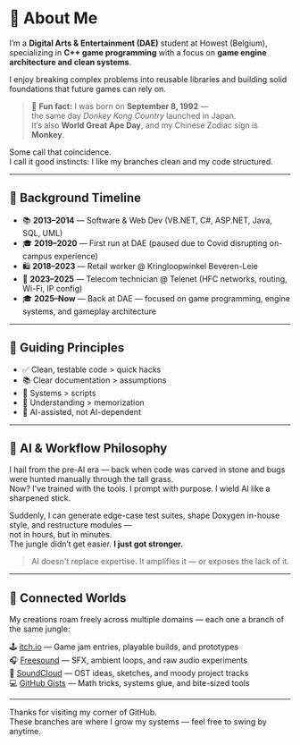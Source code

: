 # 👋 About Me

I’m a **Digital Arts & Entertainment (DAE)** student at Howest (Belgium),
specializing in **C++ game programming** with a focus on **game engine architecture and clean systems**.

I enjoy breaking complex problems into reusable libraries and building solid foundations that future games can rely on.

> 🦍 **Fun fact:** I was born on **September 8, 1992** —  
> the same day *Donkey Kong Country* launched in Japan.  
> It’s also **World Great Ape Day**, and my Chinese Zodiac sign is **Monkey**.

Some call that coincidence.  
I call it good instincts: I like my branches clean and my code structured.

---

## 🧠 Background Timeline

* 📚 **2013–2014** — Software & Web Dev (VB.NET, C#, ASP.NET, Java, SQL, UML)
* 🎓 **2019–2020** — First run at DAE (paused due to Covid disrupting on-campus experience)
* 🛍️ **2018–2023** — Retail worker @ Kringloopwinkel Beveren-Leie
* 🔌 **2023–2025** — Telecom technician @ Telenet (HFC networks, routing, Wi-Fi, IP config)
* 🎓 **2025–Now** — Back at DAE — focused on game programming, engine systems, and gameplay architecture

---

## 📌 Guiding Principles

* ✅ Clean, testable code > quick hacks
* 📚 Clear documentation > assumptions
* 🧩 Systems > scripts
* 🧠 Understanding > memorization
* 🤖 AI-assisted, not AI-dependent

---

## 🤖 AI & Workflow Philosophy

I hail from the pre-AI era — back when code was carved in stone and bugs were hunted manually through the tall grass.  
Now? I've trained with the tools. I prompt with purpose. I wield AI like a sharpened stick.

Suddenly, I can generate edge-case test suites, shape Doxygen in-house style, and restructure modules —  
not in hours, but in minutes.  
The jungle didn’t get easier. **I just got stronger.**

> AI doesn't replace expertise. It amplifies it — or exposes the lack of it.

---

## 🧭 Connected Worlds

My creations roam freely across multiple domains — each one a branch of the same jungle:

🕹️ [itch.io](https://bvisi0n.itch.io) — Game jam entries, playable builds, and prototypes  
🎧 [Freesound](https://freesound.org/people/Bvisi0n/) — SFX, ambient loops, and raw audio experiments  
🎼 [SoundCloud](https://soundcloud.com/jaro-de-graeve) — OST ideas, sketches, and moody project tracks  
💻 [GitHub Gists](https://gist.github.com/Bvisi0n) — Math tricks, systems glue, and bite-sized tools

---

Thanks for visiting my corner of GitHub.  
These branches are where I grow my systems — feel free to swing by anytime.
